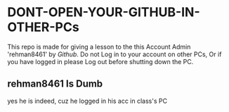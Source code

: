 # DONT-OPEN-YOUR-GITHUB-IN-OTHER-PCs
This repo is made for giving a lesson to the this Account Admin 'rehman8461' by *Github*. Do not Log in to your account on other PCs, Or if you have logged in please Log out before shutting down the PC.

## rehman8461 Is Dumb
yes he is indeed, cuz he logged in his acc in class's PC
